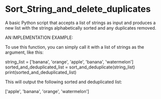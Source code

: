 # Sort_String_and_delete_duplicates

A basic Python script that accepts a list of strings as input and produces a new list with the strings alphabetically sorted and any duplicates removed.

AN IMPLEMENTATION EXAMPLE:

To use this function, you can simply call it with a list of strings as the argument, like this:

string_list = ['banana', 'orange', 'apple', 'banana', 'watermelon']
sorted_and_deduplicated_list = sort_and_deduplicate(string_list)
print(sorted_and_deduplicated_list)

This will output the following sorted and deduplicated list:

['apple', 'banana', 'orange', 'watermelon']

